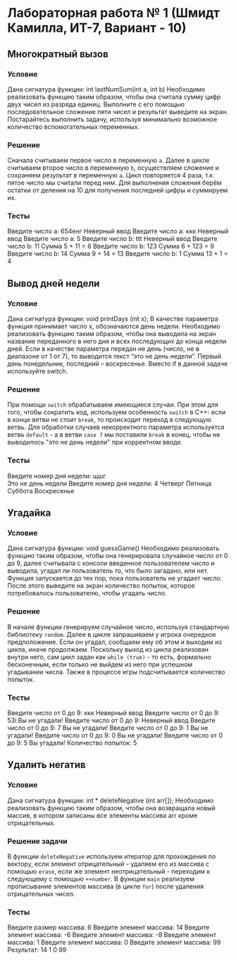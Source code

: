 # Лабораторная работа № 1 (Шмидт Камилла, ИТ-7, Вариант - 10)
## Многократный вызов
### Условие
Дана сигнатура функции: int lastNumSum(int a, int b)
Необходимо реализовать функцию таким образом, чтобы она считала сумму
цифр двух чисел из разряда единиц. Выполните с его помощью
последовательное сложение пяти чисел и результат выведите на экран.
Постарайтесь выполнить задачу, используя минимально возможное
количество вспомогательных переменных.
### Решение
Сначала считываем первое число в переменную `a`. Далее в цикле считываем второе число в переменную `b`, осуществляем сложение и сохраняем результат в переменную `a`. Цикл повторяется 4 раза, т.к. пятое число мы считали перед ним. Для выполнения сложения берём остатки от деления на 10 для получения последней цифры и суммируем их.
### Тесты
Введите число a: 654енг
Неверный ввод
Введите число a: ккк
Неверный ввод
Введите число a: 5
Введите число b: ttt
Неверный ввод
Введите число b: 11
Сумма 5 + 11 = 6
Введите число b: 123
Сумма 6 + 123 = 9
Введите число b: 14
Сумма 9 + 14 = 13
Введите число b: 1
Сумма 13 + 1 = 4
## Вывод дней недели
### Условие
Дана сигнатура функции: void printDays (int x);
В качестве параметра функция принимает число x, обозначаются день недели.
Необходимо реализовать функцию таким образом, чтобы она выводила на
экран название переданного в него дня и всех последующих до конца недели
дней. Если в качестве параметра передан не день (число, не в диапазоне от 1 от
7), то выводится текст “это не день недели”. Первый день понедельник,
последний – воскресенье. Вместо if в данной задаче используйте switch.
### Решение
При помощи `switch` обрабатываем имеющиеся случаи. При этом для того, чтобы сократить код, используем особенность `switch` в C++: если в конце ветви не стоит `break`, то происходит переход в следующую ветвь. Для обработки случаев некорректного параметра используется ветвь `default` - а в ветви `case 7` мы поставили `break` в конец, чтобы не выводилось "это не день недели" при корректном вводе.
### Тесты
Введите номер дня недели: щшг   
Это не день недели
Введите номер дня недели: 4
Четверг
Пятница
Суббота
Воскресенье
## Угадайка
### Условие
Дана сигнатура функции: void guessGame()
Необходимо реализовать функцию таким образом, чтобы она генерировала
случайное число от 0 до 9, далее считывала с консоли введенное пользователем
число и выводила, угадал ли пользователь то, что было загадано, или нет.
Функция запускается до тех пор, пока пользователь не угадает число. После
этого выведите на экран количество попыток, которое потребовалось
пользователю, чтобы угадать число.
### Решение
В начале функции генерируем случайное число, используя стандартную библиотеку `random`. Далее в цикле запрашиваем у игрока очередное предположение. Если он угадал, сообщаем ему об этом и выходим из цикла, иначе продолжаем. Поскольку выход из цикла реализован внутри него, сам цикл задан как `while (true)` - то есть, формально бесконечным, если только не выйдем из него при успешном угадывании числа. Также в процессе игры подсчитывается количество попыток.
### Тесты
Введите число от 0 до 9: ккк
Неверный ввод
Введите число от 0 до 9: 53i
Вы не угадали!
Введите число от 0 до 9: Неверный ввод
Введите число от 0 до 9: 7
Вы не угадали!
Введите число от 0 до 9: 1
Вы не угадали!
Введите число от 0 до 9: 0
Вы не угадали!
Введите число от 0 до 9: 5
Вы угадали!
Количество попыток:  5
## Удалить негатив
### Условие
Дана сигнатура функции: int * deleteNegative (int arr[]);
Необходимо реализовать функцию таким образом, чтобы она возвращала новый
массив, в котором записаны все элементы массива arr кроме отрицательных.
### Решение задачи
В функции `deleteNegative` используем итератор для прохождения по вектору, если элемент отрицательный - удаляем его из массива с помощью `erase`, если же элемент неотрицательный - переходим к следующему с помощью `++number`. В функции `main` реализуем прописывание элементов массива (в цикле `for`) после удаления отрицательных чисел.
### Тесты
Введите размер массива: 6
Введите элемент массива: 14
Введите элемент массива: -6
Введите элемент массива: -8
Введите элемент массива: 1
Введите элемент массива: 0
Введите элемент массива: 99
Результат: 14 1 0 99